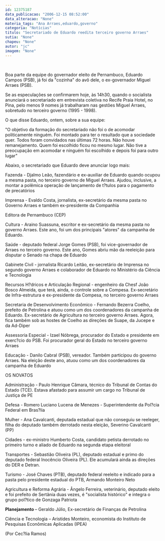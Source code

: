 ```yaml
---
id: 12375187
data_publicacao: "2006-12-15 08:52:00"
data_alteracao: "None"
materia_tags: "Ana Arraes,eduardo,governo"
categoria: "Notícias"
titulo: "Secretariado de Eduardo reedita terceiro governo Arraes"
sutia: "None"
chapeu: "None"
autor: "jc"
imagem: "None"
---
```

<p>&nbsp;<br /></p>
<p>Boa parte da equipe do governador eleito de Pernambuco, Eduardo Campos (PSB), j&aacute; foi da "cozinha" do av&ocirc; dele, o ex-governador Miguel Arraes (PSB).</p>
<p>Se as especula&ccedil;&otilde;es se confirmarem hoje, &agrave;s 14h30, quando o socialista anunciar&aacute; o secretariado em entrevista coletiva no Recife Praia Hotel, no Pina, pelo menos 9 nomes j&aacute; trabalharam nas gest&otilde;es Miguel Arraes, sobretudo no terceiro governo (1995 - 1998).</p>
<p>O que disse Eduardo, ontem, sobre a sua equipe:</p>
<p>"O objetivo da forma&ccedil;&atilde;o do secretariado n&atilde;o foi o de acomodar politicamente ningu&eacute;m. Foi montado para ter o resultado que a sociedade quer. Todos foram convidados nas &uacute;ltimas 72 horas. N&atilde;o houve remanejamento. Quem foi escolhido ficou no mesmo lugar. N&atilde;o tive a preocupa&ccedil;&atilde;o em acomodar e ningu&eacute;m foi escolhido e depois foi para outro lugar"</p>
<p>Abaixo, o secretariado que Eduardo deve anunciar&nbsp;logo mais:&nbsp;</p>
<p>Fazenda - Djalmo Le&atilde;o, fazend&aacute;rio e ex-auxiliar de Eduardo quando ocupou a mesma pasta, no terceiro governo de Miguel Arraes. Ajudou, inclusive, a montar a pol&ecirc;mica opera&ccedil;&atilde;o de lan&ccedil;amento de t?tulos para o pagamento de precat&oacute;rios</p>
<p>Imprensa - Evaldo Costa, jornalista, ex-secret&aacute;rio da mesma pasta no Governo Arraes e tamb&eacute;m ex-presidente da Companhia</p>
<p>Editora de Pernambuco (CEP) <br /></p>
<p>Cultura - Araino Suassuna, escritor e ex-secret&aacute;rio da mesma pasta no governo Arraes. Este ano, foi um dos principais "atores" da campanha de Eduardo. <br /></p>
<p>Sa&uacute;de - deputado federal Jorge Gomes (PSB), foi vice-governador de Arraes no terceiro governo. Este ano, Gomes abriu m&atilde;o da reelei&ccedil;&atilde;o para disputar o Senado na chapa de Eduardo</p>
<p>Gabinete Civil - jornalista Ricardo Leit&atilde;o, ex-secret&aacute;rio de Imprensa no segundo governo Arraes e colaborador de Eduardo no Minist&eacute;rio da Ci&ecirc;ncia e Tecnologia</p>
<p>Recursos H?dricos e Articula&ccedil;&atilde;o Regional - engenheiro da Chesf Jo&atilde;o Bosco Almeida, que ter&aacute;, ainda, o controle sobre a Compesa. Ex-secret&aacute;rio de Infra-estrutura e ex-presidente da Compesa, no terceiro governo Arraes</p>
<p>Secretaria de Desenvolvimento Econ&ocirc;mico - Fernando Bezerra Coelho, prefeito de Petrolina e atuou como um dos coordenadores da campanha de Eduardo. Ex-secret&aacute;rio de Agricultura no terceiro governo Arraes. Agora, fica tamb&eacute;m sob as hostes de Coelho as dire&ccedil;&otilde;es de Suape, da Jucepe e da Ad-Diper</p>
<p>Assessoria Especial - Izael N&oacute;brega, procurador do Estado e presidente em exerc?cio do PSB. Foi procurador geral do Estado no terceiro governo Arraes</p>
<p>Educa&ccedil;&atilde;o - Danilo Cabral (PSB), vereador. Tamb&eacute;m participou do governo Arraes. Na elei&ccedil;&atilde;o deste ano, atuou como um dos coordenadores da campanha de Eduardo</p>
<p>OS NOVATOS</p>
<p>Administra&ccedil;&atilde;o - Paulo Henrique C&acirc;mara, t&eacute;cnico do Tribunal de Contas do Estado (TCE). Estava afastado para assumir um cargo no Tribunal de Justi&ccedil;a de PE</p>
<p>Defesa - Romero Luciano Lucena de Menezes - Superintendente da Pol?cia Federal em Bras?lia</p>
<p>Mulher - Ana Cavalcanti, deputada estadual que n&atilde;o conseguiu se reeleger, filha do deputado tamb&eacute;m derrotado nesta elei&ccedil;&atilde;o, Severino Cavalcanti (PP)</p>
<p>Cidades - ex-ministro Humberto Costa, candidato petista derrotado no primeiro turno e aliado de Eduardo na segunda etapa eleitoral</p>
<p>Transportes - Sebasti&atilde;o Oliveira (PL), deputado estadual e primo do deputado federal Inoc&ecirc;ncio Oliveira (PL). Ele acumular&aacute; ainda as dire&ccedil;&otilde;es do DER e Detran.</p>
<p>Turismo - Jos&eacute; Chaves (PTB), deputado federal reeleito e indicado para a pasta pelo presidente estadual do PTB, Armando Monteiro Neto</p>
<p>Agricultura e Reforma Agr&aacute;ria - &Acirc;ngelo Ferreira, veterin&aacute;rio, deputado eleito e foi prefeito de Sert&acirc;nia duas vezes, &eacute; "socialista hist&oacute;rico" e integra o grupo pol?tico de Gonzaga Patriota</p>
<p><strong>Planejamento </strong>&ndash; Geraldo J&uacute;lio, Ex-secret&aacute;rio de Finan&ccedil;as de Petrolina</p>
<p>Ci&ecirc;ncia e Tecnologia &ndash; Aristides Monteiro, economista do Instituto de Pesquisas Econ&ocirc;micas Aplicadas (IPEA)</p>
<p>(Por Cec?lia Ramos)</p>
